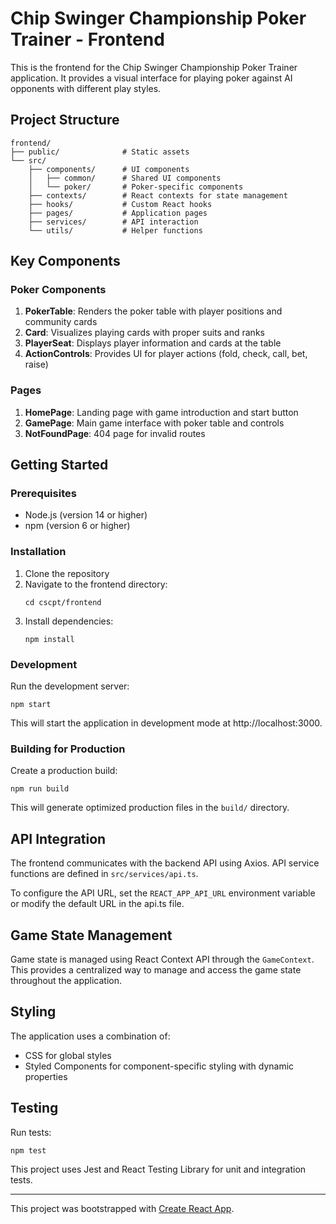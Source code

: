 # Chip Swinger Championship Poker Trainer - Frontend

This is the frontend for the Chip Swinger Championship Poker Trainer application. It provides a visual interface for playing poker against AI opponents with different play styles.

## Project Structure

```
frontend/
├── public/              # Static assets
└── src/
    ├── components/      # UI components
    │   ├── common/      # Shared UI components
    │   └── poker/       # Poker-specific components
    ├── contexts/        # React contexts for state management
    ├── hooks/           # Custom React hooks
    ├── pages/           # Application pages
    ├── services/        # API interaction
    └── utils/           # Helper functions
```

## Key Components

### Poker Components

1. **PokerTable**: Renders the poker table with player positions and community cards
2. **Card**: Visualizes playing cards with proper suits and ranks
3. **PlayerSeat**: Displays player information and cards at the table
4. **ActionControls**: Provides UI for player actions (fold, check, call, bet, raise)

### Pages

1. **HomePage**: Landing page with game introduction and start button
2. **GamePage**: Main game interface with poker table and controls
3. **NotFoundPage**: 404 page for invalid routes

## Getting Started

### Prerequisites

- Node.js (version 14 or higher)
- npm (version 6 or higher)

### Installation

1. Clone the repository
2. Navigate to the frontend directory:
   ```
   cd cscpt/frontend
   ```
3. Install dependencies:
   ```
   npm install
   ```

### Development

Run the development server:

```
npm start
```

This will start the application in development mode at http://localhost:3000.

### Building for Production

Create a production build:

```
npm run build
```

This will generate optimized production files in the `build/` directory.

## API Integration

The frontend communicates with the backend API using Axios. API service functions are defined in `src/services/api.ts`.

To configure the API URL, set the `REACT_APP_API_URL` environment variable or modify the default URL in the api.ts file.

## Game State Management

Game state is managed using React Context API through the `GameContext`. This provides a centralized way to manage and access the game state throughout the application.

## Styling

The application uses a combination of:
- CSS for global styles
- Styled Components for component-specific styling with dynamic properties

## Testing

Run tests:

```
npm test
```

This project uses Jest and React Testing Library for unit and integration tests.

---

This project was bootstrapped with [Create React App](https://github.com/facebook/create-react-app).